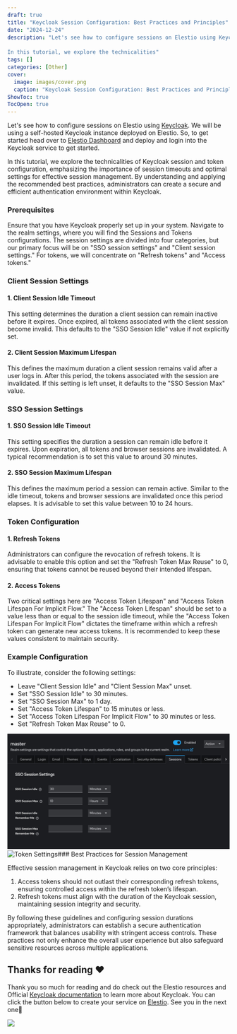 ```yaml
---
draft: true
title: "Keycloak Session Configuration: Best Practices and Principles"
date: "2024-12-24"
description: "Let's see how to configure sessions on Elestio using Keycloak. We will be using a self-hosted Keycloak instance deployed on Elestio. So, to get started head over to Elestio Dashboard and deploy and login into the Keycloak service to get started.

In this tutorial, we explore the technicalities"
tags: []
categories: [Other]
cover:
  image: images/cover.png
  caption: "Keycloak Session Configuration: Best Practices and Principles"
ShowToc: true
TocOpen: true
---
```



Let's see how to configure sessions on Elestio using [Keycloak](https://elest.io/open-source/keycloak?ref=blog.elest.io). We will be using a self\-hosted Keycloak instance deployed on Elestio. So, to get started head over to [Elestio Dashboard](https://elest.io/open-source/keycloak?ref=blog.elest.io) and deploy and login into the Keycloak service to get started.

In this tutorial, we explore the technicalities of Keycloak session and token configuration, emphasizing the importance of session timeouts and optimal settings for effective session management. By understanding and applying the recommended best practices, administrators can create a secure and efficient authentication environment within Keycloak.

### Prerequisites

Ensure that you have Keycloak properly set up in your system. Navigate to the realm settings, where you will find the Sessions and Tokens configurations. The session settings are divided into four categories, but our primary focus will be on "SSO session settings" and "Client session settings." For tokens, we will concentrate on "Refresh tokens" and "Access tokens."

### Client Session Settings

#### 1\. Client Session Idle Timeout

This setting determines the duration a client session can remain inactive before it expires. Once expired, all tokens associated with the client session become invalid. This defaults to the "SSO Session Idle" value if not explicitly set.

#### 2\. Client Session Maximum Lifespan

This defines the maximum duration a client session remains valid after a user logs in. After this period, the tokens associated with the session are invalidated. If this setting is left unset, it defaults to the "SSO Session Max" value.

### SSO Session Settings

#### 1\. SSO Session Idle Timeout

This setting specifies the duration a session can remain idle before it expires. Upon expiration, all tokens and browser sessions are invalidated. A typical recommendation is to set this value to around 30 minutes.

#### 2\. SSO Session Maximum Lifespan

This defines the maximum period a session can remain active. Similar to the idle timeout, tokens and browser sessions are invalidated once this period elapses. It is advisable to set this value between 10 to 24 hours.

### Token Configuration

#### 1\. Refresh Tokens

Administrators can configure the revocation of refresh tokens. It is advisable to enable this option and set the "Refresh Token Max Reuse" to 0, ensuring that tokens cannot be reused beyond their intended lifespan.

#### 2\. Access Tokens

Two critical settings here are "Access Token Lifespan" and "Access Token Lifespan For Implicit Flow." The "Access Token Lifespan" should be set to a value less than or equal to the session idle timeout, while the "Access Token Lifespan For Implicit Flow" dictates the timeframe within which a refresh token can generate new access tokens. It is recommended to keep these values consistent to maintain security.

### Example Configuration

To illustrate, consider the following settings:

* Leave "Client Session Idle" and "Client Session Max" unset.
* Set "SSO Session Idle" to 30 minutes.
* Set "SSO Session Max" to 1 day.
* Set "Access Token Lifespan" to 15 minutes or less.
* Set "Access Token Lifespan For Implicit Flow" to 30 minutes or less.
* Set "Refresh Token Max Reuse" to 0\.

![Session Settings](images/Screenshot-2024-06-12-at-6.13.17-PM.jpg)![Token Settings](https://blog.elest.io/content/images/2024/06/Screenshot-2024-06-12-at-6.13.55-PM.jpg)### Best Practices for Session Management

Effective session management in Keycloak relies on two core principles:

1. Access tokens should not outlast their corresponding refresh tokens, ensuring controlled access within the refresh token’s lifespan.
2. Refresh tokens must align with the duration of the Keycloak session, maintaining session integrity and security.

By following these guidelines and configuring session durations appropriately, administrators can establish a secure authentication framework that balances usability with stringent access controls. These practices not only enhance the overall user experience but also safeguard sensitive resources across multiple applications.

## **Thanks for reading ❤️**

Thank you so much for reading and do check out the Elestio resources and Official [Keycloak documentation](https://www.keycloak.org/documentation?ref=blog.elest.io) to learn more about Keycloak. You can click the button below to create your service on [Elestio](https://elest.io/open-source/keycloak?ref=blog.elest.io). See you in the next one👋

[![](https://pub-da36157c854648669813f3f76c526c2b.r2.dev/deploy-on-elestio-black.png)](https://elest.io/open-source/keycloak?ref=blog.elest.io)

